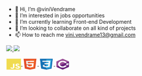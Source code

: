 - 👋 Hi, I’m @viniVendrame
- 👀 I’m interested in jobs opportunities
- 🌱 I’m currently learning Front-end Development
- 💞️ I’m looking to collaborate on all kind of projects
- 📫 How to reach me vini.vendrame13@gmail.com


 <div>
  <a href="https://github.com/viniVendrame">
  <img height="180em" src="https://github-readme-stats.vercel.app/api?username=viniVendrame&show_icons=true&theme=maroongold&include_all_commits=true&count_private=true"/>
  <img height="180em" src="https://github-readme-stats.vercel.app/api/top-langs/?username=viniVendrame&layout=compact&langs_count=7&theme=maroongold"/>
</div>
 
 <div style="display: inline_block"><br>
  <img align="center" alt="Vini-Js" height="30" width="40" src="https://raw.githubusercontent.com/devicons/devicon/master/icons/javascript/javascript-plain.svg">
  <img align="center" alt="Vini-HTML" height="30" width="40" src="https://raw.githubusercontent.com/devicons/devicon/master/icons/html5/html5-original.svg">
  <img align="center" alt="Vini-CSS" height="30" width="40" src="https://raw.githubusercontent.com/devicons/devicon/master/icons/css3/css3-original.svg">
  <img align="center" alt="Vini-Csharp" height="30" width="40" src="https://raw.githubusercontent.com/devicons/devicon/master/icons/csharp/csharp-original.svg">
</div>
<!---
viniVendrame/viniVendrame is a ✨ special ✨ repository because its `README.md` (this file) appears on your GitHub profile.
You can click the Preview link to take a look at your changes.
--->
